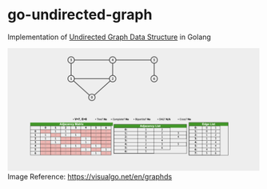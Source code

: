 # go-undirected-graph

Implementation of [Undirected Graph Data Structure](https://en.wikipedia.org/wiki/Graph_(discrete_mathematics)) in Golang

![graph.png](graph.png)
Image Reference: https://visualgo.net/en/graphds